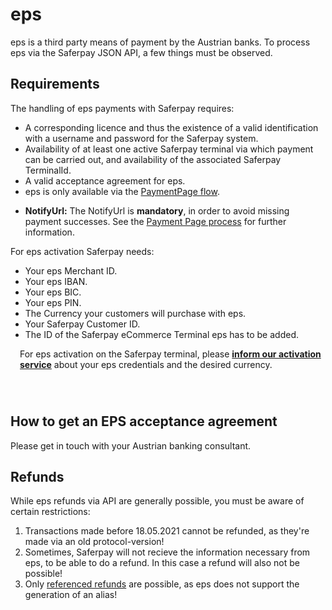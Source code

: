 # eps

eps is a third party means of payment by the Austrian banks. To process eps via the Saferpay JSON API, a few things must be observed.

## <a name="eps-requirement"></a> Requirements

The handling of eps payments with Saferpay requires:

*	A corresponding licence and thus the existence of a valid identification with a username and password for the Saferpay system.
*	Availability of at least one active Saferpay terminal via which payment can be carried out, and availability of the associated Saferpay TerminalId.
*	A valid acceptance agreement for eps.
* eps is only available via the [PaymentPage flow](Integration_PP.html).
+ **NotifyUrl:** The NotifyUrl is **mandatory**, in order to avoid missing payment successes. See the <a href="Integration_PP.html">Payment Page process</a> for further information.

 For eps activation Saferpay needs:
 
*	Your eps Merchant ID.
*	Your eps IBAN.
*	Your eps BIC.
*	Your eps PIN.
*	The Currency your customers will purchase with eps.
*	Your Saferpay Customer ID.
*	The ID of the Saferpay eCommerce Terminal eps has to be added.

<div class="warning" style="min-height: 75px;">
  <span class="glyphicon glyphicon-exclamation-sign" style="color: rgb(240, 169, 43);font-size: 55px;float: left;height: 75px;margin-right: 15px;margin-top: 0px;"></span>
  <p>For eps activation on the Saferpay terminal, please <a href="contact.html"><strong>inform our activation service</strong></a> about your eps credentials and the desired currency.</p>
</div>

## <a name="eps-newproject"></a>How to get an EPS acceptance agreement

Please get in touch with your Austrian banking consultant.

## <a name="eps-refunds"></a> Refunds

While eps refunds via API are generally possible, you must be aware of certain restrictions:

1. Transactions made before 18.05.2021 cannot be refunded, as they're made via an old protocol-version!
2. Sometimes, Saferpay will not recieve the information necessary from eps, to be able to do a refund. In this case a refund will also not be possible!
3. Only <a href="refund.html#refund-reference">referenced refunds</a> are possible, as eps does not support the generation of an alias!

